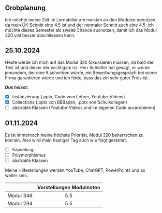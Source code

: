## Grobplanung

Ich möchte meine Zeit im Lernatelier am meisten an den Modulen benutzen, da mein ÜK-Schnitt eine 4.5 ist und der normaler Schnitt auch eine 4.5. Ich möchte dieses Semester als zweite Chance ausnutzen, damit ich das Modul 320 viel besser abschliessen kann.

## 25.10.2024

Heute werde ich mich auf das Modul 320 fokussieren müssen, da bald der Test ist und dieser der wichtigste ist. Herr Schlatter hat gesagt, er würde jemandem, der eine 6 schreiben würde, ein Bewerbungsgespräch bei seiner Firma garantieren würde und ich finde, dass das ein sehr guter Preis ist.

_**Das heisst:**_
- [x] Instanzierung (.pptx, Code vom Lehrer, Youtube-Videos)
- [x] Collections (.pptx von BBBaden, .pptx von Schulkollegen)
- [ ] abstrakte Klassen (Youtube-Videos und im eigenen Code ausprobieren)

## 01.11.2024

Es ist immernoch meine höchste Priorität, Modul 320 beherrschen zu können. Also wird mein heutiger Tag auch wie folgt gestaltet:

- [ ] Kapselung
- [ ] Polymorphismus
- [ ] abstrakte Klassen

Meine Hilfestellungen werden YouTube, ChatGPT, PowerPoints und so weiter sein.


|         | Vorstellungen Modulnoten           |
| ------------- |:-------------:|
| Modul 346     | 5.5 |
| Modul 294      | 5.5      |

